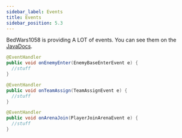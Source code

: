 ```yaml
---
sidebar_label: Events
title: Events
sidebar_position: 5.3
---
```

BedWars1058 is providing A LOT of events. You can see them on the [JavaDocs](http://javadocs.andrei1058.com/BedWars1058/).
```java
@EventHandler
public void onEnemyEnter(EnemyBaseEnterEvent e) {
  //stuff
}

@EventHandler
public void onTeamAssign(TeamAssignEvent e) {
  //stuff
}

@EventHandler
public void onArenaJoin(PlayerJoinArenaEvent e) {
  //stuff
}